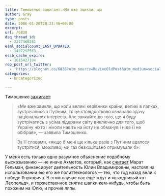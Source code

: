 ```yaml
---
title: Тимошенко зажигает:»Ми вже звикли, що
author: Gray
type: posts
date: 2006-01-20T20:23:46+00:00
excerpt:
url: /6838
dsq_thread_id:
  - 2277460281
esml_socialcount_LAST_UPDATED:
  - 1497292563
essb_cache_expire:
  - 1615427104
rop_post_url_twitter:
  - 'https://blognot.co/6838?utm_source=ReviveOldPost&utm_medium=social&utm_campaign=ReviveOldPost'
categories:
  - Uncategorized

---
```








Тимошенко <a href="http://pravda.com.ua/news/2006/1/20/37820.htm" target="_blank">зажигает</a>:

> &#171;Ми вже звикли, що коли великі керівники країни, великі в лапках, зустрічалися з Путіним, то це стовідсотково означало здачу національних інтересів. Але звикайте до того, що я буду зустрічатись з усіма лідерами світу виключно для того, щоб Україну ніхто і ніколи навіть на йоту не обманув і ніде її не обібрав&#187;, &#8212; заявила Тимошенко.
> 
> За її словами, &#171;якщо б мені ще кілька разів з Путіним вдалося зустрітися, можливо, ми газ безкоштовно отримували б&#187;. 

У меня есть только одно разумное объяснение подобному высказыванию &#8212; не иначе Ахметов, который, как <a href="http://galerist.livejournal.com/368343.html" target="_blank">считает</a> Марат Гельман, финансирует деятельность Юлии Владимировны, настоял на использовании ею его же политтехнологов &#8212; тех, что год назад вели к победе Януковича. В этом случае нас еще ждут и &#171;шкодливый кот Леопольд&#187;, и торжественное снятие шапки кем-нибудь, чтобы быть похожим на Юлю, и прочие ляпы.